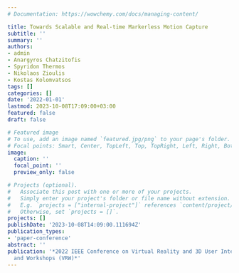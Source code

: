 ```yaml
---
# Documentation: https://wowchemy.com/docs/managing-content/

title: Towards Scalable and Real-time Markerless Motion Capture
subtitle: ''
summary: ''
authors:
- admin
- Anargyros Chatzitofis
- Spyridon Thermos
- Nikolaos Zioulis
- Kostas Kolomvatsos
tags: []
categories: []
date: '2022-01-01'
lastmod: 2023-10-08T17:09:00+03:00
featured: false
draft: false

# Featured image
# To use, add an image named `featured.jpg/png` to your page's folder.
# Focal points: Smart, Center, TopLeft, Top, TopRight, Left, Right, BottomLeft, Bottom, BottomRight.
image:
  caption: ''
  focal_point: ''
  preview_only: false

# Projects (optional).
#   Associate this post with one or more of your projects.
#   Simply enter your project's folder or file name without extension.
#   E.g. `projects = ["internal-project"]` references `content/project/deep-learning/index.md`.
#   Otherwise, set `projects = []`.
projects: []
publishDate: '2023-10-08T14:09:00.111694Z'
publication_types:
- 'paper-conference'
abstract: ''
publication: '*2022 IEEE Conference on Virtual Reality and 3D User Interfaces Abstracts
  and Workshops (VRW)*'
---
```

